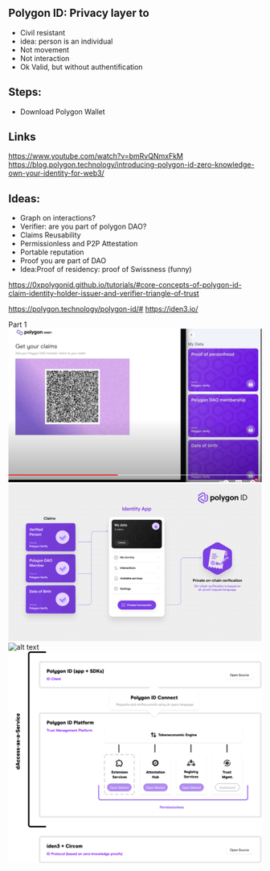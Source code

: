 ## Polygon ID: Privacy layer to 
- Civil resistant 
- idea: person is an individual
- Not movement
- Not interaction
- Ok Valid, but without authentification


## Steps:
- Download Polygon Wallet

## Links
https://www.youtube.com/watch?v=bmRvQNmxFkM
https://blog.polygon.technology/introducing-polygon-id-zero-knowledge-own-your-identity-for-web3/

## Ideas: 
- Graph on interactions?
- Verifier: are you part of polygon DAO?
- Claims Reusability
- Permissionless and P2P Attestation
- Portable reputation
- Proof you are part of DAO
- Idea:Proof of residency: proof of Swissness (funny)

https://0xpolygonid.github.io/tutorials/#core-concepts-of-polygon-id-claim-identity-holder-issuer-and-verifier-triangle-of-trust

https://polygon.technology/polygon-id/#
https://iden3.io/


Part 1
![alt text](img/polygon/Get%20your%20claims.png?raw=true)
![alt text](img/polygon/Identity%20App.png?raw=true)
![alt text](img/polygon/Get%20your%20claims.png%0D?raw=true)
![alt text](img/polygon/Polygon%20ID%20Connect.webp?raw=true)
